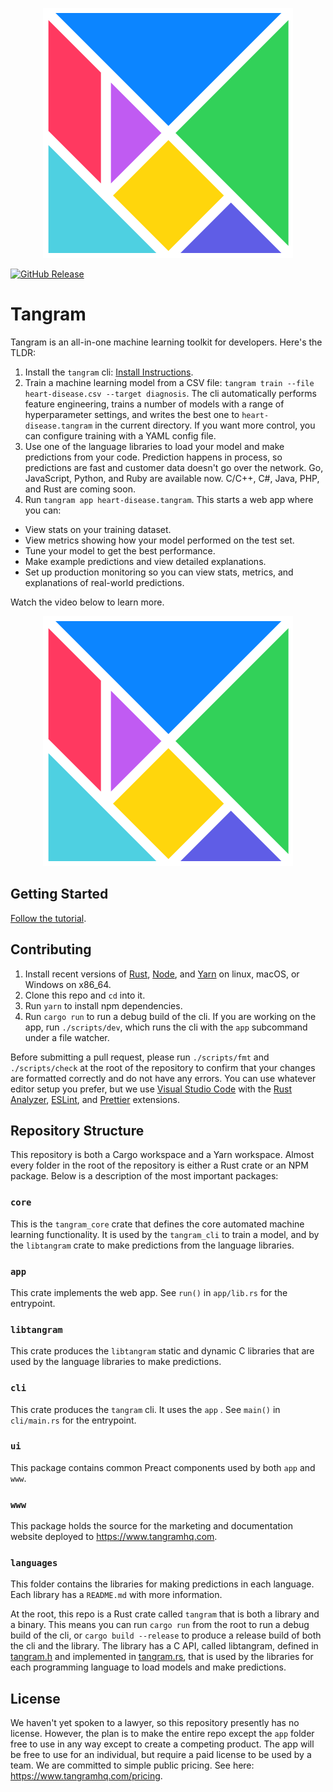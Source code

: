 <p align="center">
  <img src="tangram.svg" title="Tangram">
</p>

[![GitHub Release](https://img.shields.io/github/release/tangram-hq/tangram.svg?style=flat-square)](https://github.com/tangram-hq/tangram/releases)

# Tangram

Tangram is an all-in-one machine learning toolkit for developers. Here's the TLDR:

1. Install the `tangram` cli: [Install Instructions](https://www.tangramhq.com/docs/install).
2. Train a machine learning model from a CSV file: `tangram train --file heart-disease.csv --target diagnosis`. The cli automatically performs feature engineering, trains a number of models with a range of hyperparameter settings, and writes the best one to `heart-disease.tangram` in the current directory. If you want more control, you can configure training with a YAML config file.
3. Use one of the language libraries to load your model and make predictions from your code. Prediction happens in process, so predictions are fast and customer data doesn't go over the network. Go, JavaScript, Python, and Ruby are available now. C/C++, C#, Java, PHP, and Rust are coming soon.
4. Run `tangram app heart-disease.tangram`. This starts a web app where you can:

- View stats on your training dataset.
- View metrics showing how your model performed on the test set.
- Tune your model to get the best performance.
- Make example predictions and view detailed explanations.
- Set up production monitoring so you can view stats, metrics, and explanations of real-world predictions.

Watch the video below to learn more.

<p align="center">
  <img src="tangram.svg" title="Tangram">
</p>

## Getting Started

[Follow the tutorial](https://www.tangramhq.com/docs).

## Contributing

1. Install recent versions of [Rust](rust-lang.org), [Node](nodejs.org), and [Yarn](yarnpkg.org) on linux, macOS, or Windows on x86_64.
2. Clone this repo and `cd` into it.
3. Run `yarn` to install npm dependencies.
4. Run `cargo run` to run a debug build of the cli. If you are working on the app, run `./scripts/dev`, which runs the cli with the `app` subcommand under a file watcher.

Before submitting a pull request, please run `./scripts/fmt` and `./scripts/check` at the root of the repository to confirm that your changes are formatted correctly and do not have any errors. You can use whatever editor setup you prefer, but we use [Visual Studio Code](https://code.visualstudio.com/) with the [Rust Analyzer](https://marketplace.visualstudio.com/items?itemName=matklad.rust-analyzer), [ESLint](https://marketplace.visualstudio.com/items?itemName=dbaeumer.vscode-eslint), and [Prettier](https://marketplace.visualstudio.com/items?itemName=esbenp.prettier-vscode) extensions.

## Repository Structure

This repository is both a Cargo workspace and a Yarn workspace. Almost every folder in the root of the repository is either a Rust crate or an NPM package. Below is a description of the most important packages:

### `core`

This is the `tangram_core` crate that defines the core automated machine learning functionality. It is used by the `tangram_cli` to train a model, and by the `libtangram` crate to make predictions from the language libraries.

### `app`

This crate implements the web app. See `run()` in `app/lib.rs` for the entrypoint.

### `libtangram`

This crate produces the `libtangram` static and dynamic C libraries that are used by the language libraries to make predictions.

### `cli`

This crate produces the `tangram` cli. It uses the `app` . See `main()` in `cli/main.rs` for the entrypoint.

### `ui`

This package contains common Preact components used by both `app` and `www`.

### `www`

This package holds the source for the marketing and documentation website deployed to https://www.tangramhq.com.

### `languages`

This folder contains the libraries for making predictions in each language. Each library has a `README.md` with more information.

At the root, this repo is a Rust crate called `tangram` that is both a library and a binary. This means you can run `cargo run` from the root to run a debug build of the cli, or `cargo build --release` to produce a release build of both the cli and the library. The library has a C API, called libtangram, defined in [tangram.h](tangram.h) and implemented in [tangram.rs](tangram.rs), that is used by the libraries for each programming language to load models and make predictions.

## License

We haven't yet spoken to a lawyer, so this repository presently has no license. However, the plan is to make the entire repo except the `app` folder free to use in any way except to create a competing product. The app will be free to use for an individual, but require a paid license to be used by a team. We are committed to simple public pricing. See here: https://www.tangramhq.com/pricing.
